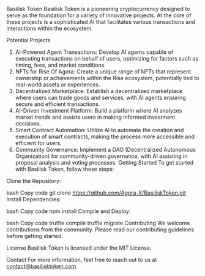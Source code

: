 Basilisk Token
Basilisk Token is a pioneering cryptocurrency designed to serve as the foundation for a variety of innovative projects. At the core of these projects is a sophisticated AI that facilitates various transactions and interactions within the ecosystem.

Potential Projects
1. AI-Powered Agent Transactions:
Develop AI agents capable of executing transactions on behalf of users, optimizing for factors such as timing, fees, and market conditions.
2. NFTs for Rise Of Agora:
Create a unique range of NFTs that represent ownership or achievements within the Rise ecosystem, potentially tied to real-world assets or experiences.
3. Decentralized Marketplace:
Establish a decentralized marketplace where users can trade goods and services, with AI agents ensuring secure and efficient transactions.
4. AI-Driven Investment Platform:
Build a platform where AI analyzes market trends and assists users in making informed investment decisions.
5. Smart Contract Automation:
Utilize AI to automate the creation and execution of smart contracts, making the process more accessible and efficient for users.
6. Community Governance:
Implement a DAO (Decentralized Autonomous Organization) for community-driven governance, with AI assisting in proposal analysis and voting processes.
Getting Started
To get started with Basilisk Token, follow these steps:

Clone the Repository:

bash
Copy code
git clone https://github.com/Agora-X/BasiliskToken.git
Install Dependencies:

bash
Copy code
npm install
Compile and Deploy:

bash
Copy code
truffle compile
truffle migrate
Contributing
We welcome contributions from the community. Please read our contributing guidelines before getting started.

License
Basilisk Token is licensed under the MIT License.

Contact
For more information, feel free to reach out to us at contact@basilisktoken.com.
